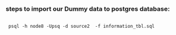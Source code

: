 ### steps to import our Dummy data to postgres database:

```

 psql -h node8 -Upsq -d source2  -f information_tbl.sql


 ```